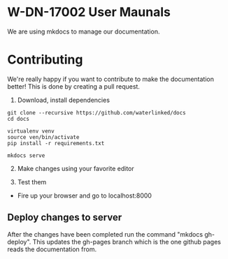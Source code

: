 # W-DN-17002 User Maunals

We are using mkdocs to manage our documentation.

# Contributing

We're really happy if you want to contribute to make the documentation better!
This is done by creating a pull request.

1. Download, install dependencies

```
git clone --recursive https://github.com/waterlinked/docs
cd docs

virtualenv venv
source ven/bin/activate
pip install -r requirements.txt

mkdocs serve
```

2. Make changes using your favorite editor

3. Test them

* Fire up your browser and go to localhost:8000

## Deploy changes to server

After the changes have been completed run the command "mkdocs gh-deploy". This updates the gh-pages branch which is the one github pages reads the documentation from.
